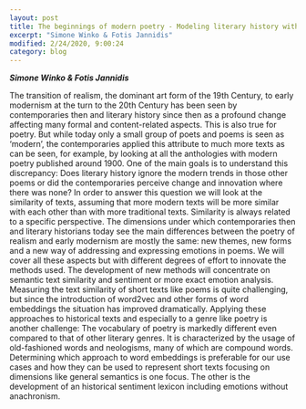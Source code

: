 ```yaml
---
layout: post
title: The beginnings of modern poetry - Modeling literary history with text similarities 
excerpt: "Simone Winko & Fotis Jannidis"
modified: 2/24/2020, 9:00:24
category: blog
---
```


***Simone Winko & Fotis Jannidis***

The transition of realism, the dominant art form of the 19th Century, to early modernism at the turn to the 20th Century has been seen by contemporaries then and literary history since then as a profound change affecting many formal and content-related aspects. This is also true for poetry. But while today only a small group of poets and poems is seen as ‘modern’, the contemporaries applied this attribute to much more texts as can be seen, for example, by looking at all the anthologies with modern poetry published around 1900. One of the main goals is to understand this discrepancy: Does literary history ignore the modern trends in those other poems or did the contemporaries perceive change and innovation where there was none? In order to answer this question we will look at the similarity of texts, assuming that more modern texts will be more similar with each other than with more traditional texts. Similarity is always related to a specific perspective. The dimensions under which contemporaries then and literary historians today see the main differences between the poetry of realism and early modernism are mostly the same: new themes, new forms and a new way of addressing and expressing emotions in poems. We will cover all these aspects but with different degrees of effort to innovate the methods used. The development of new methods will concentrate on semantic text similarity and sentiment or more exact emotion analysis. Measuring the text similarity of short texts like poems is quite challenging, but since the introduction of word2vec and other forms of word embeddings the situation has improved dramatically. Applying these approaches to historical texts and especially to a genre like poetry is another challenge: The vocabulary of poetry is markedly different even compared to that of other literary genres. It is characterized by the usage of old-fashioned words and neologisms, many of which are compound words. Determining which approach to word embeddings is preferable for our use cases and how they can be used to represent short texts focusing on dimensions like general semantics is one focus. The other is the development of an historical sentiment lexicon including emotions without anachronism. 
